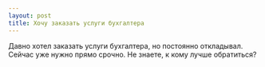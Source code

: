 ```yaml
---
layout: post 
title: Хочу заказать услуги бухгалтера 
--- 
```

Давно хотел заказать услуги бухгалтера, но постоянно откладывал. Сейчас уже нужно прямо срочно. Не знаете, к кому лучше обратиться?